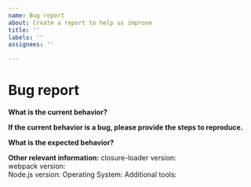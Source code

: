 ```yaml
---
name: Bug report
about: Create a report to help us improve
title: ''
labels: ''
assignees: ''

---
```


<!-- Please don't delete this template because we'll close your issue -->
<!-- Before creating an issue please make sure you are using the latest version of closure-loader. -->

# Bug report

<!-- Issues which contain questions or support requests will be closed. -->

**What is the current behavior?**


**If the current behavior is a bug, please provide the steps to reproduce.**


<!-- A great way to do this is to provide your configuration via a GitHub repository -->
<!-- The most helpful is a minimal reproduction with instructions on how to reproduce -->
<!-- Repositories with too many files or large `webpack.config.js` files are not suitable -->
<!-- Please only add small code snippets directly into this issue -->
<!-- https://gist.github.com is a good place for longer code snippets -->

**What is the expected behavior?**


<!-- "It should work" is not a helpful explanation -->
<!-- Explain exactly how it should behave -->

**Other relevant information:**
closure-loader version:  
webpack version:  
Node.js version: 
Operating System: 
Additional tools:
